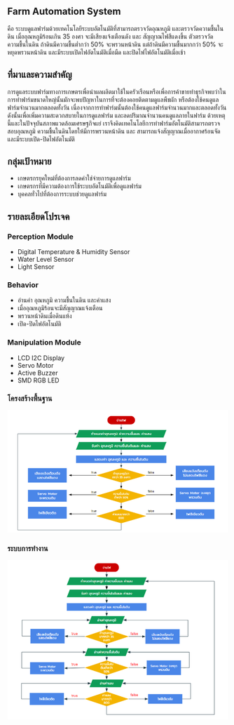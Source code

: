 ## Farm Automation System
คือ ระบบดูแลฟาร์มด้วยเทคโนโลยีระบบอัตโนมัติที่สามารถตรวจวัดอุณหภูมิ และตรวจวัดความชื้นในดิน เมื่ออุณหภูมิร้อนเกิน 35 องศา จะมีเสียงแจ้งเตือนดัง 
และ สัญญาณไฟสีแดงขึ้น 
ตัวตรวจวัดความชื้นในดิน ถ้าดินมีความชื้นต่ำกว่า 50% จะพรวนหน้าดิน แต่ถ้าดินมีความชื้นมากกว่า 50% จะหยุดพรวนหน้าดิน 
และมีระบบเปิดไฟอัตโนมัติเมื่อมืด และปิดไฟไฟอัตโนมัติเมื่อเช้า
## ที่มาและความสำคัญ
การดูแลระบบฟาร์มทางการเกษตรเพื่อนำผลผลิตมาใช้ในครัวเรือนหรือเพื่อการค้าขายทำธุรกิจพบว่าใน การทำฟาร์มขนาดใหญ่นั้นมักจะพบปัญหาในการที่จะต้องคอยติดตามดูแลพืชผัก หรือต้องใช้คนดูแลฟาร์มจำนวนมากตลอดทั้งวัน เนื่องจากการทำฟาร์มนั้นต้องใช้คนดูแลฟาร์มจำนวนมากและตลอดทั้งวัน ดังนั้นเพื่อเพิ่มความสะดวกสบายในการดูแลฟาร์ม และลดปริมาณจำนวนคนดูแลภายในฟาร์ม ด้วยเหตุนี้และในปัจจุบันสภาพแวดล้อมเศรษฐกิจแย่ เราจึงคิดเทคโนโลยีการทำฟาร์มอัตโนมัติสามารถตรวจสอบอุณหภูมิ ความชื้นในดินโดยให้มีการพรวนหน้าดิน และ สามารถแจ้งสัญญาณเมื่ออากาศร้อนจัด  และมีระบบเปิด-ปิดไฟอัตโนมัติ
## กลุ่มเป้าหมาย
- เกษตรกรยุคใหม่ที่ต้องการลดค่าใช่จ่ายการดูแลฟาร์ม 
- เกษตรกรที่มีความต้องการใช้ระบบอัตโนมัติเพื่อดูแลฟาร์ม 
- บุคคลทั่วไปที่ต้องการระบบช่วยดูแลฟาร์ม
## รายละเอียดโปรเจค
### Perception Module
- Digital Temperature & Humidity Sensor
- Water Level Sensor
- Light Sensor
### Behavior
- อ่านค่า อุณหภูมิ ความชื้นในดิน และค่าแสง 
- เมื่ออุณหภูมิร้อนจะมีสัญญาณแจ้งเตือน
- พรวนหน้าดินเมื่อดินแห้ง
- เปิด-ปิดไฟอัตโนมัติ
### Manipulation Module
- LCD I2C Display
- Servo Motor
- Active Buzzer
- SMD RGB LED
### โครงสร้างพื้นฐาน
![imgur](https://github.com/PearAreeya/Farm-Automation-System/blob/master/img1/q2.PNG?raw=true)
### ระบบการทำงาน
![imgur](https://github.com/PearAreeya/Farm-Automation-System/blob/master/img1/p2.PNG)
